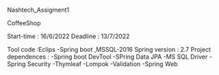 Nashtech_Assigment1


CoffeeShop

Start-time : 16/6/2022 Deadline : 13/7/2022

Tool code :Eclips -Spring boot ,MSSQL-2016 Spring version : 2.7 Project dependences : -Spring boot DevTool -SPring Data JPA -MS SQL Driver -Spring Security -Thymleaf -Lompok -Validation -Spring Web
